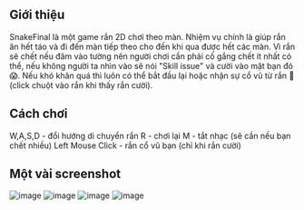 ## Giới thiệu
  SnakeFinal là một game rắn 2D chơi theo màn. Nhiệm vụ chính là giúp rắn ăn hết táo và đi đến màn tiếp theo cho đến khi qua được hết các màn. Vì rắn sẽ chết nếu đâm vào tường nên người chơi cần phải cố gắng chết ít nhất có thể, nếu không người ta nhìn vào sẽ nói "Skill issue" và cười vào mặt bạn đó 😱. Nếu khó khăn quá thì luôn có thể bắt đầu lại hoặc nhận sự cổ vũ từ rắn 🐍 (click chuột vào rắn khi thấy rắn cười).

## Cách chơi
W,A,S,D - đổi hướng di chuyển rắn
R - chơi lại
M - tắt nhạc (sẽ cần nếu bạn chết nhiều)
Left Mouse Click - rắn cổ vũ bạn (chỉ khi rắn cười)

## Một vài screenshot
![image](https://github.com/user-attachments/assets/031ecc46-569b-4643-9502-6cd1a6623e32)
![image](https://github.com/user-attachments/assets/dfd40755-b502-46df-b53f-be64dee9d1e3)
![image](https://github.com/user-attachments/assets/58af5069-aa05-40ab-b032-718e1e7a695d)
![image](https://github.com/user-attachments/assets/c7d4ea39-de48-44b8-9da3-7561b22f2394)
